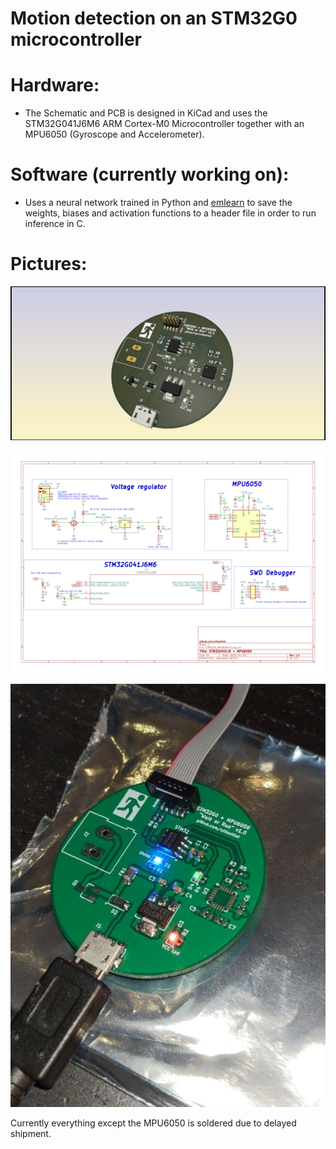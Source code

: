 # Motion detection on an STM32G0 microcontroller

# Hardware: 
  - The Schematic and PCB is designed in KiCad and uses the STM32G041J6M6 ARM Cortex-M0 Microcontroller together with an MPU6050 (Gyroscope and Accelerometer).

# Software (currently working on):
- Uses a neural network trained in Python and [emlearn](https://github.com/emlearn/emlearn) to save the weights, biases and activation functions to a header file in order to run inference in C.

# Pictures:
![3D View](https://github.com/ollieelliot/STM32G0-WalkRunNN/blob/main/Documentation_Photos_etc/STM32G0_MPU6050_Rounded_3D_v1_1.png)

![3D View](https://github.com/ollieelliot/STM32G0-WalkRunNN/blob/main/Documentation_Photos_etc/STM32G0_MPU6050-1.png)

![3D View](https://github.com/ollieelliot/STM32G0-WalkRunNN/blob/main/Documentation_Photos_etc/V_1_1_pic1.jpg)

Currently everything except the MPU6050 is soldered due to delayed shipment. 
